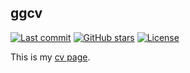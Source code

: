 ## ggcv

[![Last commit](https://badgen.net/github/last-commit/mcgabi/ggcv)](https://github.com/mcgabi/ggcv)
[![GitHub stars](https://badgen.net/github/stars/mcgabi/ggcv)](https://github.com/mcgabi/ggcv)
[![License](https://badgen.net/github/license/mcgabi/ggcv)](https://github.com/mcgabi/ggcv/blob/master/LICENSE)

This is my [cv page](https://ggcv.netlify.com/).
